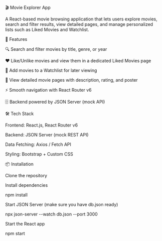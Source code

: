 🎬 Movie Explorer App

A React-based movie browsing application that lets users explore movies, search and filter results, view detailed pages, and manage personalized lists such as Liked Movies and Watchlist.

🚀 Features

🔍 Search and filter movies by title, genre, or year

❤️ Like/Unlike movies and view them in a dedicated Liked Movies page

📌 Add movies to a Watchlist for later viewing

📖 View detailed movie pages with description, rating, and poster

⚡ Smooth navigation with React Router v6

🗄️ Backend powered by JSON Server (mock API)

🛠️ Tech Stack

Frontend: React.js, React Router v6

Backend: JSON Server (mock REST API)

Data Fetching: Axios / Fetch API

Styling: Bootstrap + Custom CSS

📦 Installation

Clone the repository

Install dependencies

npm install


Start JSON Server (make sure you have db.json ready)

npx json-server --watch db.json --port 3000


Start the React app

npm start
